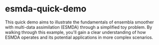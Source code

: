 # esmda-quick-demo

This quick demo aims to illustrate the fundamentals of ensembla smoother with multi-data assimilation (ESMDA) through a simplified toy problem. By walking through this example, you'll gain a clear understanding of how ESMDA operates and its potential applications in more complex scenarios.
